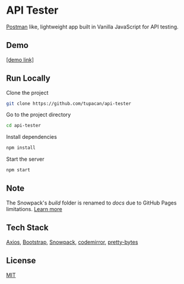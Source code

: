 # API Tester

[Postman](https://www.postman.com/) like, lightweight app built in Vanilla JavaScript for API testing.

## Demo

[\[demo link\]](https://apitester.angeltasevski.com/)

## Run Locally

Clone the project

```bash
git clone https://github.com/tupacan/api-tester
```

Go to the project directory

```bash
cd api-tester
```

Install dependencies

```bash
npm install
```

Start the server

```bash
npm start
```

## Note

The Snowpack's _build_ folder is renamed to _docs_ due to GitHub Pages limitations. [Learn more](https://blog.kaiserapps.com/snowpack-github-actions/)

## Tech Stack

[Axios](https://github.com/axios/axios), [Bootstrap](https://github.com/twbs/bootstrap), [Snowpack](https://github.com/snowpackjs/snowpack), [codemirror](https://github.com/codemirror/CodeMirror), [pretty-bytes](https://github.com/sindresorhus/pretty-bytes)

## License

[MIT](https://choosealicense.com/licenses/mit/)
